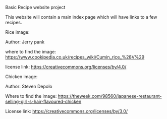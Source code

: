 Basic Recipe website project

This website will contain a main index page which will have links to a few recipes.

Rice image:

Author: Jerry pank

where to find the image: https://www.cookipedia.co.uk/recipes_wiki/Cumin_rice_%28V%29

license link: https://creativecommons.org/licenses/by/4.0/

Chicken image:

Author: Steven Depolo

Where to find the image: https://theweek.com/98560/japanese-restaurant-selling-girl-s-hair-flavoured-chicken

License link: https://creativecommons.org/licenses/by/3.0/

